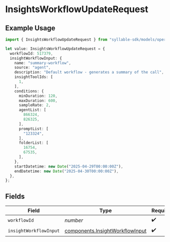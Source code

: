 # InsightsWorkflowUpdateRequest

## Example Usage

```typescript
import { InsightsWorkflowUpdateRequest } from "syllable-sdk/models/operations";

let value: InsightsWorkflowUpdateRequest = {
  workflowId: 517379,
  insightWorkflowInput: {
    name: "summary-workflow",
    source: "agent",
    description: "Default workflow - generates a summary of the call",
    insightToolIds: [
      1,
    ],
    conditions: {
      minDuration: 120,
      maxDuration: 600,
      sampleRate: 2,
      agentList: [
        866324,
        826325,
      ],
      promptList: [
        "123324",
      ],
      folderList: [
        16754,
        67535,
      ],
    },
    startDatetime: new Date("2025-04-29T00:00:00Z"),
    endDatetime: new Date("2025-04-30T00:00:00Z"),
  },
};
```

## Fields

| Field                                                                              | Type                                                                               | Required                                                                           | Description                                                                        |
| ---------------------------------------------------------------------------------- | ---------------------------------------------------------------------------------- | ---------------------------------------------------------------------------------- | ---------------------------------------------------------------------------------- |
| `workflowId`                                                                       | *number*                                                                           | :heavy_check_mark:                                                                 | N/A                                                                                |
| `insightWorkflowInput`                                                             | [components.InsightWorkflowInput](../../models/components/insightworkflowinput.md) | :heavy_check_mark:                                                                 | N/A                                                                                |